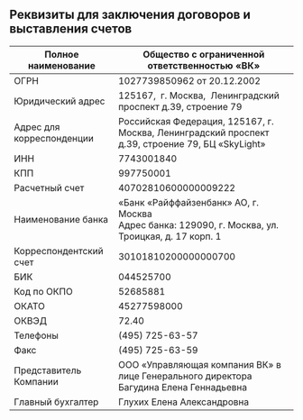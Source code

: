 ## Реквизиты для заключения договоров и выставления счетов

| Полное наименование                | Общество с ограниченной ответственностью «ВК»    |
|------------------------------------|----------------------------------------------------------|
| ОГРН                               | 1027739850962 от 20.12.2002  |
| Юридический адрес                  | 125167, &nbsp;г. Москва, &nbsp;Ленинградский проспект д.39, строение 79  |
| Адрес для корреспонденции          | Российская Федерация, 125167, г. Москва, Ленинградский проспект д.39, строение 79, БЦ «SkyLight» |
| ИНН     | 7743001840   |
| КПП                                | 997750001                                                                                        |
| Расчетный счет                     | 40702810600000009222                                                                             |
| Наименование банка  | «Банк «Райффайзенбанк» АО, г. Москва<br>Адрес банка: 129090, г. Москва, ул. Троицкая, д. 17 корп. 1  |
| Корреспондентский счет             | 30101810200000000700         |
| БИК                                | 044525700                          |
| Код по ОКПО                        | 52685881                   |
| ОКАТО                              | 45277598000                           |
| ОКВЭД                              | 72.40        |
| Телефоны                           | (495) 725-63-57         |
| Факс                               | (495) 725-63-59 &nbsp;               |
| Представитель Компании | ООО «Управляющая компания ВК» в лице Генерального директора Багудина Елена Геннадьевна    |
| Главный бухгалтер        | Глухих Елена Александровна       |
